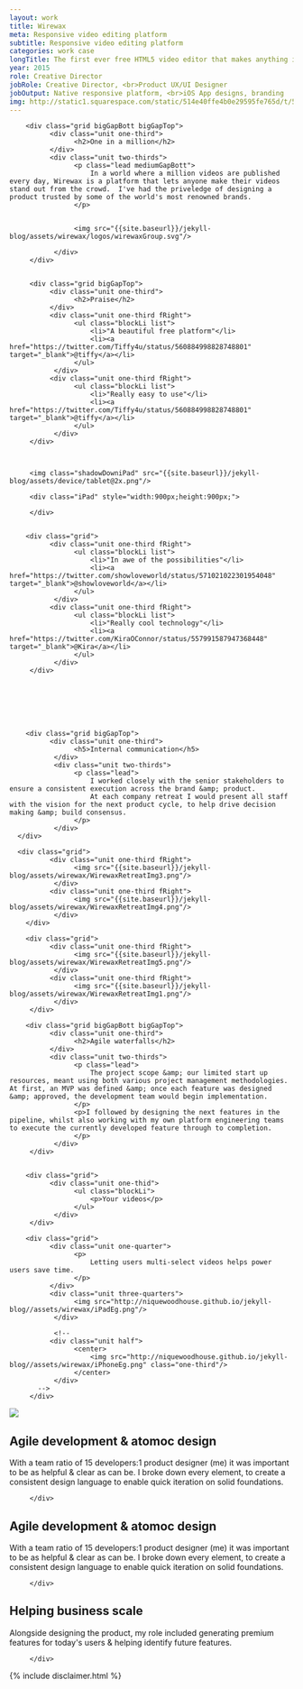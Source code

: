 ```yaml
---
layout: work
title: Wirewax
meta: Responsive video editing platform
subtitle: Responsive video editing platform
categories: work case
longTitle: The first ever free HTML5 video editor that makes anything in any video interactive. 
year: 2015
role: Creative Director
jobRole: Creative Director, <br>Product UX/UI Designer
jobOutput: Native responsive platform, <br>iOS App designs, branding
img: http://static1.squarespace.com/static/514e40ffe4b0e29595fe765d/t/5647bbb0e4b072d19f90d5f1/1447541681826/?format=750w
---
```



<div class="wider lightGreytoMidGrey">

		<div class="grid bigGapBott bigGapTop">
		      <div class="unit one-third">
		        	<h2>One in a million</h2>
		      </div>
		      <div class="unit two-thirds">
			        <p class="lead mediumGapBott">
			        	In a world where a million videos are published every day, Wirewax is a platform that lets anyone make their videos stand out from the crowd.  I've had the priveledge of designing a product trusted by some of the world's most renowned brands.
			        </p>


			        <img src="{{site.baseurl}}/jekyll-blog/assets/wirewax/logos/wirewaxGroup.svg"/>
			        
		       </div>
		 </div>


		 <div class="grid bigGapTop">
		      <div class="unit one-third">
		        	<h2>Praise</h2>
		      </div>
		      <div class="unit one-third fRight">
			        <ul class="blockLi list">
			        	<li>"A beautiful free platform"</li>
			        	<li><a href="https://twitter.com/Tiffy4u/status/560884998828748801" target="_blank">@tiffy</a></li>
			        </ul>
		       </div>
		      <div class="unit one-third fRight">
			        <ul class="blockLi list">
			        	<li>"Really easy to use"</li>
			        	<li><a href="https://twitter.com/Tiffy4u/status/560884998828748801" target="_blank">@tiffy</a></li>
			        </ul>
		       </div>			       		      		 	
		 </div>



		 <img class="shadowDowniPad" src="{{site.baseurl}}/jekyll-blog/assets/device/tablet@2x.png"/>

		 <div class="iPad" style="width:900px;height:900px;">

		 </div>


		<div class="grid"> 
		      <div class="unit one-third fRight">
			        <ul class="blockLi list">
			        	<li>"In awe of the possibilities"</li>
			        	<li><a href="https://twitter.com/showloveworld/status/571021022301954048" target="_blank">@showloveworld</a></li>
			        </ul>	
		       </div>		
		      <div class="unit one-third fRight">
			        <ul class="blockLi list">
			        	<li>"Really cool technology"</li>
			        	<li><a href="https://twitter.com/KiraOConnor/status/557991587947368448" target="_blank">@Kira</a></li>
			        </ul>
		       </div>		       	            
		 </div>	 







		<div class="grid bigGapTop">
		      <div class="unit one-third">
		      		<h5>Internal communication</h5>
		       </div>
		       <div class="unit two-thirds">
		       		<p class="lead">
			        	I worked closely with the senior stakeholders to ensure a consistent execution across the brand &amp; product.
			        	At each company retreat I would present all staff with the vision for the next product cycle, to help drive decision making &amp; build consensus.
			        </p>
		       </div>
	  </div>

	  <div class="grid">
		      <div class="unit one-third fRight">
					<img src="{{site.baseurl}}/jekyll-blog/assets/wirewax/WirewaxRetreatImg3.png"/>
		       </div>
		      <div class="unit one-third fRight">
					<img src="{{site.baseurl}}/jekyll-blog/assets/wirewax/WirewaxRetreatImg4.png"/>
		       </div>		  
		</div>

		<div class="grid"> 
		      <div class="unit one-third fRight">
					<img src="{{site.baseurl}}/jekyll-blog/assets/wirewax/WirewaxRetreatImg5.png"/>
		       </div>		
		      <div class="unit one-third fRight">
					<img src="{{site.baseurl}}/jekyll-blog/assets/wirewax/WirewaxRetreatImg1.png"/>
		       </div>		       	            
		 </div>	 

		<div class="grid bigGapBott bigGapTop">
		      <div class="unit one-third">
		        	<h2>Agile waterfalls</h2>
		      </div>
		      <div class="unit two-thirds">
			        <p class="lead">
			        	The project scope &amp; our limited start up resources, meant using both various project management methodologies.  At first, an MVP was defined &amp; once each feature was designed &amp; approved, the development team would begin implementation.  
			        </p>
			        <p>I followed by designing the next features in the pipeline, whilst also working with my own platform engineering teams to execute the currently developed feature through to completion.
			        </p>
		       </div>
		 </div>


		<div class="grid">
		      <div class="unit one-thid">
			        <ul class="blockLi">
						<p>Your videos</p>
			        </ul>
		       </div>	       		       
		 </div>	

		<div class="grid">
			  <div class="unit one-quarter">
			  		<p>
			  			Letting users multi-select videos helps power users save time.
			  		</p>
			  </div>
		      <div class="unit three-quarters">
					<img src="http://niquewoodhouse.github.io/jekyll-blog//assets/wirewax/iPadEg.png"/>
		       </div>	
			       
		       <!--
		      <div class="unit half">
		      		<center>
						<img src="http://niquewoodhouse.github.io/jekyll-blog//assets/wirewax/iPhoneEg.png" class="one-third"/>
					</center>
		       </div>
		   -->
		 </div>	


</div>	


<img src="http://niquewoodhouse.github.io./i/project/wwx/folio2015_wwxProductIntro.png" class="w100"/>






<div class="wider">
		<div class="grid bigGapBott bigGapTop">
		      <div class="unit whole">
		        	<h2>Agile development &amp; atomoc design</h2>
		      </div>
		      <div class="unit two-thirds">
			        <p class="lead">
						With a team ratio of 15 developers:1 product designer (me) it was important to be as helpful &amp; clear as can be.  I broke down every element, to create a consistent design language to enable quick iteration on solid foundations.
			        </p>
		       </div>

		 </div>
</div>	

<div class="wider">
		<div class="grid bigGapBott bigGapTop">
		      <div class="unit whole">
		        	<h2>Agile development &amp; atomoc design</h2>
		      </div>
		      <div class="unit two-thirds">
			        <p class="lead">
						With a team ratio of 15 developers:1 product designer (me) it was important to be as helpful &amp; clear as can be.  I broke down every element, to create a consistent design language to enable quick iteration on solid foundations.
			        </p>
		       </div>

		 </div>
</div>	

<div class="wider">
		<div class="grid bigGapBott bigGapTop">
		      <div class="unit whole">
		        	<h2>Helping business scale</h2>
		      </div>
		      <div class="unit two-thirds">
			        <p class="lead">
						Alongside designing the product, my role included generating premium features for today's users &amp; helping identify future features.  	
			        </p>
		       </div>

		 </div>
</div>

<div class="wider">
	<div class="grid bigGapBott bigGapTop">
		{% include disclaimer.html %}
	</div>
</div>